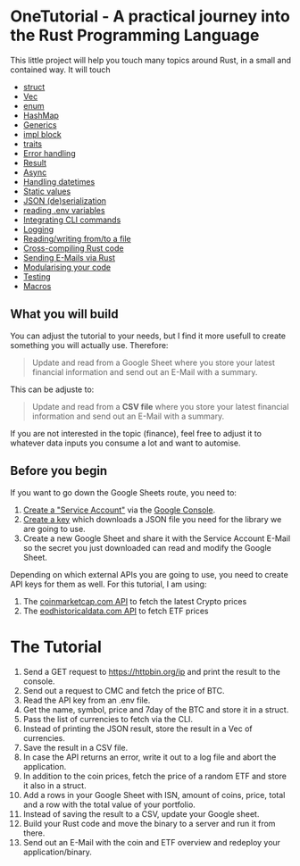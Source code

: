 # OneTutorial - A practical journey into the Rust Programming Language

This little project will help you touch many topics around Rust, in a small and contained way. It will touch

* [struct](https://doc.rust-lang.org/std/keyword.struct.html)
* [Vec](https://doc.rust-lang.org/std/vec/struct.Vec.html)
* [enum](https://doc.rust-lang.org/std/keyword.enum.html)
* [HashMap](https://doc.rust-lang.org/std/collections/struct.HashMap.html)
* [Generics](https://doc.rust-lang.org/book/ch10-01-syntax.html)
* [impl block](https://doc.rust-lang.org/std/keyword.impl.html)
* [traits](https://doc.rust-lang.org/std/keyword.trait.html)
* [Error handling](https://doc.rust-lang.org/book/ch09-00-error-handling.html)
* [Result](https://doc.rust-lang.org/std/result/)
* [Async](https://doc.rust-lang.org/std/keyword.async.html)
* [Handling datetimes](https://github.com/chronotope/chrono)
* [Static values](https://github.com/rust-lang-nursery/lazy-static.rs)
* [JSON (de)serialization](https://github.com/serde-rs/json)
* [reading .env variables](https://github.com/dotenv-rs/dotenv)
* [Integrating CLI commands](https://github.com/clap-rs/clap)
* [Logging](https://github.com/estk/log4rs)
* [Reading/writing from/to a file](https://doc.rust-lang.org/std/fs/struct.File.html)
* [Cross-compiling Rust code](https://blog.rust-lang.org/2016/05/13/rustup.html) 
* [Sending E-Mails via Rust](https://github.com/vokeio/rust-sendmail)
* [Modularising your code](http://web.mit.edu/rust-lang_v1.25/arch/amd64_ubuntu1404/share/doc/rust/html/book/second-edition/ch07-01-mod-and-the-filesystem.html)
* [Testing](https://doc.rust-lang.org/book/ch11-01-writing-tests.html) 
* [Macros](https://doc.rust-lang.org/reference/procedural-macros.html)


## What you will build

You can adjust the tutorial to your needs, but I find it more usefull to create something you will actually use. Therefore: 

> Update and read from a Google Sheet where you store your latest financial information and send out an E-Mail with a summary. 

This can be adjuste to:

> Update and read from a **CSV file** where you store your latest financial information and send out an E-Mail with a summary.

If you are not interested in the topic (finance), feel free to adjust it to whatever data inputs you consume a lot and want to automise. 

## Before you begin

If you want to go down the Google Sheets route, you need to:

1. [Create a "Service Account"](https://cloud.google.com/iam/docs/creating-managing-service-accounts) via the [Google Console](https://console.cloud.google.com/).
2. [Create a key](https://cloud.google.com/iam/docs/creating-managing-service-account-keys) which downloads a JSON file you need for the library we are going to use.
3. Create a new Google Sheet and share it with the Service Account E-Mail so the secret you just downloaded can read and modify the Google Sheet.

Depending on which external APIs you are going to use, you need to create API keys for them as well. For this tutorial, I am using:

1. The [coinmarketcap.com API](https://coinmarketcap.com/api/documentation/v1/) to fetch the latest Crypto prices
2. The [eodhistoricaldata.com API](https://eodhistoricaldata.com/) to fetch ETF prices 

# The Tutorial 

1. Send a GET request to https://httpbin.org/ip and print the result to the console.
2. Send out a request to CMC and fetch the price of BTC. 
3. Read the API key from an .env file.
4. Get the name, symbol, price and 7day of the BTC and store it in a struct.
5. Pass the list of currencies to fetch via the CLI. 
5. Instead of printing the JSON result, store the result in a Vec of currencies.
6. Save the result in a CSV file.
7. In case the API returns an error, write it out to a log file and abort the application.
8. In addition to the coin prices, fetch the price of a random ETF and store it also in a struct.
9. Add a rows in your Google Sheet with ISN, amount of coins, price, total and a row with the total value of your portfolio.
10. Instead of saving the result to a CSV, update your Google sheet.
11. Build your Rust code and move the binary to a server and run it from there.
12. Send out an E-Mail with the coin and ETF overview and redeploy your application/binary.
